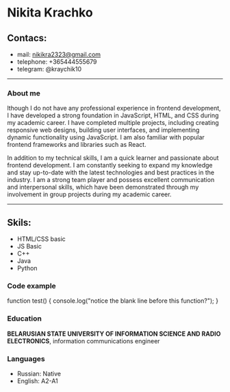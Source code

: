 # Nikita Krachko
## Contacs:
* mail: nikikra2323@gmail.com
* telephone: +365444555679
* telegram: @kraychik10
---
### About me
lthough I do not have any professional experience in frontend development, I have developed a strong foundation in JavaScript, HTML, and CSS during my academic career. I have completed multiple projects, including creating responsive web designs, building user interfaces, and implementing dynamic functionality using JavaScript. I am also familiar with popular frontend frameworks and libraries such as React.

In addition to my technical skills, I am a quick learner and passionate about frontend development. I am constantly seeking to expand my knowledge and stay up-to-date with the latest technologies and best practices in the industry. I am a strong team player and possess excellent communication and interpersonal skills, which have been demonstrated through my involvement in group projects during my academic career.

---
## Skils:
* HTML/CSS basic
* JS Basic
* C++
* Java
* Python
### Code example
function test() {
  console.log("notice the blank line before this function?");
}
### Education
**BELARUSIAN STATE UNIVERSITY OF INFORMATION SCIENCE AND RADIO ELECTRONICS**, information communications engineer
### Languages
* Russian: Native
* English: A2-A1
